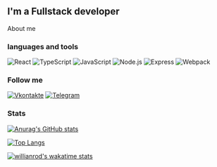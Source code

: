 ## I'm a Fullstack developer

About me

### languages and tools
![React](https://img.shields.io/badge/-React-333333?style=for-the-badge&logo=react)
![TypeScript](https://img.shields.io/badge/-TypeScript-333333?style=for-the-badge&logo=TypeScript)
![JavaScript](https://img.shields.io/badge/-JavaScript-333333?style=for-the-badge&logo=JavaScript)
![Node.js](https://img.shields.io/badge/-Node.js-333333?style=for-the-badge&logo=node.js)
![Express](https://img.shields.io/badge/-Express-333333?style=for-the-badge&logo=Express)
![Webpack](https://img.shields.io/badge/-Webpack-333333?style=for-the-badge&logo=Webpack)

### Follow me
[![Vkontakte](https://img.shields.io/badge/-Vkontakte-333333?style=for-the-badge&logo=VK)](https://vk.com/nanavov1)
[![Telegram](https://img.shields.io/badge/-Vkontakte-333333?style=for-the-badge&logo=Telegram)](https://t.me/Hyrtd)


### Stats

[![Anurag's GitHub stats](https://github-readme-stats.vercel.app/api?username=Artem-Nanavov&show_icons=true&theme=onedark)](https://github.com/anuraghazra/github-readme-stats)

[![Top Langs](https://github-readme-stats.vercel.app/api/top-langs/?username=Artem-Nanavov)](https://github.com/anuraghazra/github-readme-stats)

[![willianrod's wakatime stats](https://github-readme-stats.vercel.app/api/wakatime?username=Artem_Nanavov)](https://github.com/anuraghazra/github-readme-stats)
